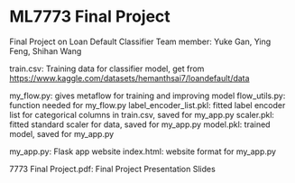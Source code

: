 # ML7773 Final Project
Final Project on Loan Default Classifier
Team member: Yuke Gan, Ying Feng, Shihan Wang

train.csv: Training data for classifier model, get from https://www.kaggle.com/datasets/hemanthsai7/loandefault/data

my_flow.py: gives metaflow for training and improving model
flow_utils.py: function needed for my_flow.py
label_encoder_list.pkl: fitted label encoder list for categorical columns in train.csv, saved for my_app.py
scaler.pkl: fitted standard scaler for data, saved for my_app.py
model.pkl: trained model, saved for my_app.py

my_app.py: Flask app website
index.html: website format for my_app.py

7773 Final Project.pdf: Final Project Presentation Slides
